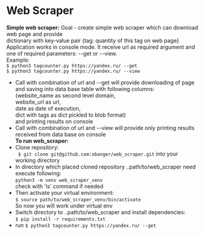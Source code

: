 # Web Scraper
**Simple web scraper:** 
Goal - create simple web scraper which can download web page and provide  
dictionary with key-value pair {tag: quantity of this tag on web page}  
Application works in console mode. It receive url as required argument and one of
required parameters: --get or --view.   
Example:   
```$ python3 tagcounter.py https://yandex.ru/ --get```    
```$ python3 tagcounter.py https://yandex.ru/ --view```  
- Call with combination of url and --get will provide downloading of page and saving into data base table with following columns:   
(website_name as second level domain,  
website_url as url,  
date as date of execution,  
dict with tags as dict pickled to blob format)  
and printing results on console  
- Call with combination of url and --view will provide only printing results received from data base on console  
**To run web_scraper:**
 - Clone repository:  
 ``` $ git clone git@github.com:obanger/web_scraper.git``` into your working directory
 - In directory which placed cloned repository ..path/to/web_scraper need execute following:  
  ```python3 -m venv web_scraper_venv```  
  check with 'ls' command if needed
 - Then activate your virtual environment:  
  ```$ source path/to/web_scraper_venv/bin/activate```  
  So now you will work under virtual env
 - Switch directory to ..path/to/web_scraper and install dependencies:  
   ```$ pip install -r requirements.txt```
 - run ```$ python3 tagcounter.py https://yandex.ru/ --get```
 